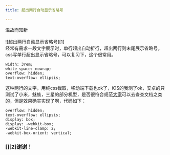 ```yaml
---
title: 超出两行自动显示省略号

---
```

温故而知新  
<a></a>  
![超出两行自动显示省略号][1]  
经常有需求一段文字展示时，单行超出自动折行，超出两行则末尾展示省略号。  
css写单行超出显示省略号，可以复习下，这个很常用。

```
width: 3rem;
white-space: nowrap;
overflow: hidden;
text-overflow: ellipsis;
```

这种两行的文字，用纯css截取，移动端下载也ok了，iOS的我测了ok，安卓的只测试了小米，魅族，三星的部分机型，是否很符合规范[大家](https://www.w3cdoc.com)可以去查查文档之类的，但是效果确实实现了啊，代码如下：

```
overflow: hidden;
text-overflow: ellipsis;
display: box;
display: -webkit-box;
-webkit-line-clamp: 2;
-webkit-box-orient: vertical;
```

### [][2]谢谢！
